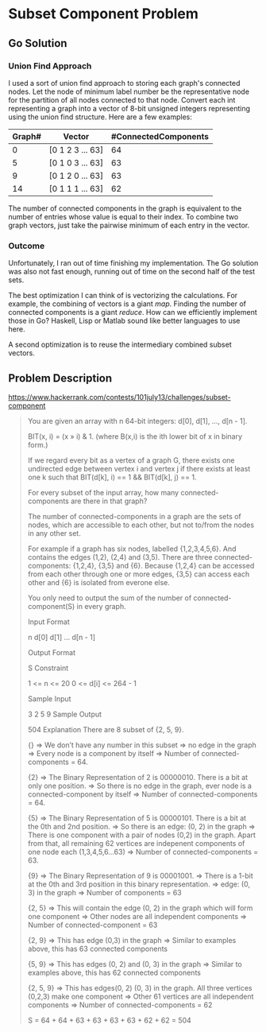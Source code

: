 Subset Component Problem
========================

## Go Solution
### Union Find Approach
I used a sort of union find approach to storing each graph's connected nodes.  Let the node of minimum label number be the representative node for the partition of all nodes connected to that node.  Convert each int representing a graph into a vector of 8-bit unsigned integers representing using the union find structure.  Here are a few examples:

Graph#  | Vector 			|#ConnectedComponents
--------|-------------------|--------------------
0       | [0 1 2 3 ... 63]	| 64
5		| [0 1 0 3 ... 63]	| 63
9		| [0 1 2 0 ... 63]	| 63 
14		| [0 1 1 1 ... 63]	| 62

The number of connected components in the graph is equivalent to the number of entries whose value is equal to their index. To combine two graph vectors, just take the pairwise minimum of each entry in the vector.

### Outcome
Unfortunately, I ran out of time finishing my implementation.  The Go solution was also not fast enough, running out of time on the second half of the test sets.

The best optimization I can think of is vectorizing the calculations.  For example, the combining of vectors is a giant *map*.  Finding the number of connected components is a giant *reduce*.  How can we efficiently implement those in Go?  Haskell, Lisp or Matlab sound like better languages to use here.

A second optimization is to reuse the intermediary combined subset vectors.  

## Problem Description ##
<https://www.hackerrank.com/contests/101july13/challenges/subset-component>
>You are given an array with n 64-bit integers: d[0], d[1], …, d[n - 1].
>
>BIT(x, i) = (x » i) & 1. (where B(x,i) is the ith lower bit of x in binary form.)
>
>If we regard every bit as a vertex of a graph G, there exists one undirected edge between vertex i and vertex j if there exists at least one k such that BIT(d[k], i) == 1 && BIT(d[k], j) == 1.
>
>For every subset of the input array, how many connected-components are there in that graph?
>
>The number of connected-components in a graph are the sets of nodes, which are accessible to each other, but not to/from the nodes in any other set.
>
>For example if a graph has six nodes, labelled {1,2,3,4,5,6}. And contains the edges (1,2), (2,4) and (3,5). There are three connected-components: {1,2,4}, {3,5} and {6}. Because {1,2,4} can be accessed from each other through one or more edges, {3,5} can access each other and {6} is isolated from everone else.
>
>You only need to output the sum of the number of connected-component(S) in every graph.
>
>Input Format
>
> 	n
> 	d[0] d[1] ... d[n - 1]
>  
>Output Format
>
> 	S
>Constraint
>
> 	1 <= n <= 20
> 	0 <= d[i] <= 264 - 1
>
>Sample Input
>
> 	3
> 	2 5 9
>Sample Output
>
> 	504
>Explanation
>There are 8 subset of {2, 5, 9}.
>
>{} => We don’t have any number in this subset => no edge in the graph => Every node is a component by itself => Number of connected-components = 64.
>
>{2} => The Binary Representation of 2 is 00000010. There is a bit at only one position. => So there is no edge in the graph, ever node is a connected-component by itself => Number of connected-components = 64.
>
>{5} => The Binary Representation of 5 is 00000101. There is a bit at the 0th and 2nd position. => So there is an edge: (0, 2) in the graph => There is one component with a pair of nodes (0,2) in the graph. Apart from that, all remaining 62 vertices are indepenent components of one node each (1,3,4,5,6…63) => Number of connected-components = 63.
>
>{9}	 => The Binary Representation of 9 is 00001001. => There is a 1-bit at the 0th and 3rd position in this binary representation. => edge: (0, 3) in the graph => Number of components = 63
>
>{2, 5}	 => This will contain the edge (0, 2) in the graph which will form one component
>=> Other nodes are all independent components
>=> Number of connected-component = 63
>
>{2, 9}
>=> This has edge (0,3) in the graph
>=> Similar to examples above, this has 63 connected components
>
>{5, 9}	 => This has edges (0, 2) and (0, 3) in the graph
>=> Similar to examples above, this has 62 connected components
>
>{2, 5, 9}
>=> This has edges(0, 2) (0, 3) in the graph. All three vertices (0,2,3) make one component => Other 61 vertices are all independent components
>=> Number of connected-components = 62
>
>S = 64 + 64 + 63 + 63 + 63 + 63 + 62 + 62 = 504